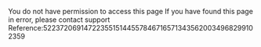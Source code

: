 You do not have permission to access this page If you have found this page in error, please contact support Reference:52237206914722355151445578467165713435620034968299102359